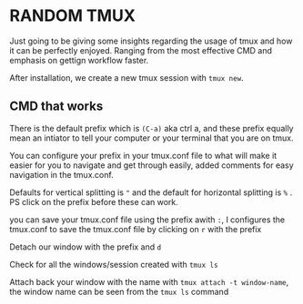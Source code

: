 RANDOM TMUX
=====================
Just going to be giving some insights regarding the usage of tmux and how it can be perfectly enjoyed.
Ranging from the most effective CMD and emphasis on gettign workflow faster.


After installation, we create a new tmux session with `tmux new`.

## CMD that works

There is the default prefix which is `(C-a)` aka ctrl a, and these prefix equally mean an intiator to tell your computer or your terminal that you are on tmux.

You can configure your prefix in your tmux.conf file to what will make it easier for you to navigate and get through easily, added comments for easy navigation in the tmux.conf.

Defaults for vertical splitting is `"` and the default for horizontal splitting is `%` . PS click on the prefix before these can work.

you can save your tmux.conf file using the prefix awith `:`, I configures the tmux.conf to save the tmux.conf file by clicking on `r` with the prefix

Detach our window with the prefix and `d`

Check for all the windows/session created with `tmux ls`

Attach back your window with the name with `tmux attach -t window-name`, the window name can be seen from the `tmux ls` command
